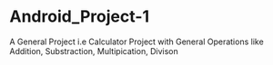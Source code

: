 # Android_Project-1

A General Project i.e Calculator Project with General Operations like Addition, Substraction, Multipication, Divison 

